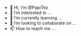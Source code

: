 - 👋 Hi, I’m @PapiTez
- 👀 I’m interested in ...
- 🌱 I’m currently learning ...
- 💞️ I’m looking to collaborate on ...
- 📫 How to reach me ...

<!---
PapiTez/PapiTez is a ✨ special ✨ repository because its `README.md` (this file) appears on your GitHub profile.
You can click the Preview link to take a look at your changes.
--->
